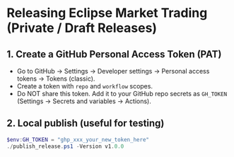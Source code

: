 # Releasing Eclipse Market Trading (Private / Draft Releases)

## 1. Create a GitHub Personal Access Token (PAT)
- Go to GitHub -> Settings -> Developer settings -> Personal access tokens -> Tokens (classic).
- Create a token with `repo` and `workflow` scopes.
- Do NOT share this token. Add it to your GitHub repo secrets as `GH_TOKEN` (Settings -> Secrets and variables -> Actions).

## 2. Local publish (useful for testing)
```powershell
$env:GH_TOKEN = "ghp_xxx_your_new_token_here"
./publish_release.ps1 -Version v1.0.0
